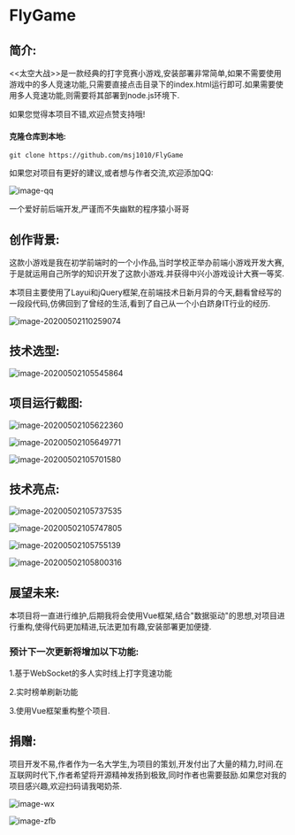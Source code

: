 # FlyGame

## 简介:

<<太空大战>>是一款经典的打字竞赛小游戏,安装部署非常简单,如果不需要使用游戏中的多人竞速功能,只需要直接点击目录下的index.html运行即可.如果需要使用多人竞速功能,则需要将其部署到node.js环境下.

如果您觉得本项目不错,欢迎点赞支持哦!

#### 克隆仓库到本地:

```
git clone https://github.com/msj1010/FlyGame
```

如果您对项目有更好的建议,或者想与作者交流,欢迎添加QQ:

![image-qq](https://github.com/msj1010/FlyGame/blob/master/typora-user-images/qq.jpg?raw=true)

一个爱好前后端开发,严谨而不失幽默的程序猿小哥哥

## 创作背景:

这款小游戏是我在初学前端时的一个小作品,当时学校正举办前端小游戏开发大赛,于是就运用自己所学的知识开发了这款小游戏.并获得中兴小游戏设计大赛一等奖.

本项目主要使用了Layui和jQuery框架,在前端技术日新月异的今天,翻看曾经写的一段段代码,仿佛回到了曾经的生活,看到了自己从一个小白跻身IT行业的经历.

![image-20200502110259074](https://github.com/msj1010/FlyGame/blob/master/typora-user-images/image-20200502110259074.png?raw=true)

## 技术选型:

![image-20200502105545864](https://github.com/msj1010/FlyGame/blob/master/typora-user-images/image-20200502105545864.png?raw=true)

## 项目运行截图:

![image-20200502105622360](https://github.com/msj1010/FlyGame/blob/master/typora-user-images/image-20200502105622360.png?raw=true)

![image-20200502105649771](https://github.com/msj1010/FlyGame/blob/master/typora-user-images/image-20200502105649771.png?raw=true)

![image-20200502105701580](https://github.com/msj1010/FlyGame/blob/master/typora-user-images/image-20200502105701580.png?raw=true)

## 技术亮点:

![image-20200502105737535](https://github.com/msj1010/FlyGame/blob/master/typora-user-images/image-20200502105737535.png?raw=true)

![image-20200502105747805](https://github.com/msj1010/FlyGame/blob/master/typora-user-images/image-20200502105747805.png?raw=true)

![image-20200502105755139](https://github.com/msj1010/FlyGame/blob/master/typora-user-images/image-20200502105755139.png?raw=true)

![image-20200502105800316](https://github.com/msj1010/FlyGame/blob/master/typora-user-images/image-20200502105800316.png?raw=true)

## 展望未来:

本项目将一直进行维护,后期我将会使用Vue框架,结合"数据驱动"的思想,对项目进行重构,使得代码更加精进,玩法更加有趣,安装部署更加便捷.

### 预计下一次更新将增加以下功能:

1.基于WebSocket的多人实时线上打字竞速功能

2.实时榜单刷新功能

3.使用Vue框架重构整个项目.

## 捐赠:

项目开发不易,作者作为一名大学生,为项目的策划,开发付出了大量的精力,时间.在互联网时代下,作者希望将开源精神发扬到极致,同时作者也需要鼓励.如果您对我的项目感兴趣,欢迎扫码请我喝奶茶.

![image-wx](https://github.com/msj1010/FlyGame/blob/master/typora-user-images/wx.png?raw=true)

![image-zfb](https://github.com/msj1010/FlyGame/blob/master/typora-user-images/zfb.jpg?raw=true)


